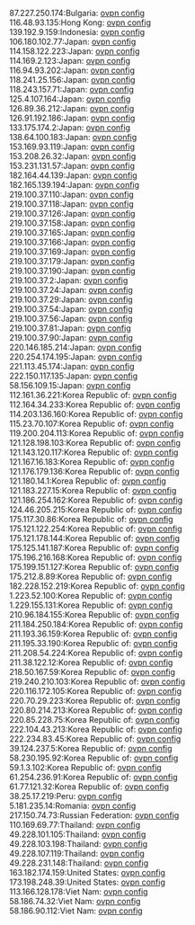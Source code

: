 87.227.250.174:Bulgaria: [ovpn config](vpn/87_227_250_174.ovpn)  
116.48.93.135:Hong Kong: [ovpn config](vpn/116_48_93_135.ovpn)  
139.192.9.159:Indonesia: [ovpn config](vpn/139_192_9_159.ovpn)  
106.180.102.77:Japan: [ovpn config](vpn/106_180_102_77.ovpn)  
114.158.122.223:Japan: [ovpn config](vpn/114_158_122_223.ovpn)  
114.169.2.123:Japan: [ovpn config](vpn/114_169_2_123.ovpn)  
116.94.93.202:Japan: [ovpn config](vpn/116_94_93_202.ovpn)  
118.241.25.156:Japan: [ovpn config](vpn/118_241_25_156.ovpn)  
118.243.157.71:Japan: [ovpn config](vpn/118_243_157_71.ovpn)  
125.4.107.164:Japan: [ovpn config](vpn/125_4_107_164.ovpn)  
126.89.36.212:Japan: [ovpn config](vpn/126_89_36_212.ovpn)  
126.91.192.186:Japan: [ovpn config](vpn/126_91_192_186.ovpn)  
133.175.174.2:Japan: [ovpn config](vpn/133_175_174_2.ovpn)  
138.64.100.183:Japan: [ovpn config](vpn/138_64_100_183.ovpn)  
153.169.93.119:Japan: [ovpn config](vpn/153_169_93_119.ovpn)  
153.208.26.32:Japan: [ovpn config](vpn/153_208_26_32.ovpn)  
153.231.131.57:Japan: [ovpn config](vpn/153_231_131_57.ovpn)  
182.164.44.139:Japan: [ovpn config](vpn/182_164_44_139.ovpn)  
182.165.139.194:Japan: [ovpn config](vpn/182_165_139_194.ovpn)  
219.100.37.110:Japan: [ovpn config](vpn/219_100_37_110.ovpn)  
219.100.37.118:Japan: [ovpn config](vpn/219_100_37_118.ovpn)  
219.100.37.126:Japan: [ovpn config](vpn/219_100_37_126.ovpn)  
219.100.37.158:Japan: [ovpn config](vpn/219_100_37_158.ovpn)  
219.100.37.165:Japan: [ovpn config](vpn/219_100_37_165.ovpn)  
219.100.37.166:Japan: [ovpn config](vpn/219_100_37_166.ovpn)  
219.100.37.169:Japan: [ovpn config](vpn/219_100_37_169.ovpn)  
219.100.37.179:Japan: [ovpn config](vpn/219_100_37_179.ovpn)  
219.100.37.190:Japan: [ovpn config](vpn/219_100_37_190.ovpn)  
219.100.37.2:Japan: [ovpn config](vpn/219_100_37_2.ovpn)  
219.100.37.24:Japan: [ovpn config](vpn/219_100_37_24.ovpn)  
219.100.37.29:Japan: [ovpn config](vpn/219_100_37_29.ovpn)  
219.100.37.54:Japan: [ovpn config](vpn/219_100_37_54.ovpn)  
219.100.37.56:Japan: [ovpn config](vpn/219_100_37_56.ovpn)  
219.100.37.81:Japan: [ovpn config](vpn/219_100_37_81.ovpn)  
219.100.37.90:Japan: [ovpn config](vpn/219_100_37_90.ovpn)  
220.146.185.214:Japan: [ovpn config](vpn/220_146_185_214.ovpn)  
220.254.174.195:Japan: [ovpn config](vpn/220_254_174_195.ovpn)  
221.113.45.174:Japan: [ovpn config](vpn/221_113_45_174.ovpn)  
222.150.117.135:Japan: [ovpn config](vpn/222_150_117_135.ovpn)  
58.156.109.15:Japan: [ovpn config](vpn/58_156_109_15.ovpn)  
112.161.36.221:Korea Republic of: [ovpn config](vpn/112_161_36_221.ovpn)  
112.164.34.233:Korea Republic of: [ovpn config](vpn/112_164_34_233.ovpn)  
114.203.136.160:Korea Republic of: [ovpn config](vpn/114_203_136_160.ovpn)  
115.23.70.107:Korea Republic of: [ovpn config](vpn/115_23_70_107.ovpn)  
119.200.204.113:Korea Republic of: [ovpn config](vpn/119_200_204_113.ovpn)  
121.128.198.103:Korea Republic of: [ovpn config](vpn/121_128_198_103.ovpn)  
121.143.120.117:Korea Republic of: [ovpn config](vpn/121_143_120_117.ovpn)  
121.167.16.183:Korea Republic of: [ovpn config](vpn/121_167_16_183.ovpn)  
121.176.179.136:Korea Republic of: [ovpn config](vpn/121_176_179_136.ovpn)  
121.180.14.1:Korea Republic of: [ovpn config](vpn/121_180_14_1.ovpn)  
121.183.227.15:Korea Republic of: [ovpn config](vpn/121_183_227_15.ovpn)  
121.186.254.162:Korea Republic of: [ovpn config](vpn/121_186_254_162.ovpn)  
124.46.205.215:Korea Republic of: [ovpn config](vpn/124_46_205_215.ovpn)  
175.117.30.86:Korea Republic of: [ovpn config](vpn/175_117_30_86.ovpn)  
175.121.122.254:Korea Republic of: [ovpn config](vpn/175_121_122_254.ovpn)  
175.121.178.144:Korea Republic of: [ovpn config](vpn/175_121_178_144.ovpn)  
175.125.141.187:Korea Republic of: [ovpn config](vpn/175_125_141_187.ovpn)  
175.196.216.168:Korea Republic of: [ovpn config](vpn/175_196_216_168.ovpn)  
175.199.151.127:Korea Republic of: [ovpn config](vpn/175_199_151_127.ovpn)  
175.212.8.89:Korea Republic of: [ovpn config](vpn/175_212_8_89.ovpn)  
182.228.152.219:Korea Republic of: [ovpn config](vpn/182_228_152_219.ovpn)  
1.223.52.100:Korea Republic of: [ovpn config](vpn/1_223_52_100.ovpn)  
1.229.155.131:Korea Republic of: [ovpn config](vpn/1_229_155_131.ovpn)  
210.96.184.155:Korea Republic of: [ovpn config](vpn/210_96_184_155.ovpn)  
211.184.250.184:Korea Republic of: [ovpn config](vpn/211_184_250_184.ovpn)  
211.193.36.159:Korea Republic of: [ovpn config](vpn/211_193_36_159.ovpn)  
211.195.33.190:Korea Republic of: [ovpn config](vpn/211_195_33_190.ovpn)  
211.208.54.224:Korea Republic of: [ovpn config](vpn/211_208_54_224.ovpn)  
211.38.122.12:Korea Republic of: [ovpn config](vpn/211_38_122_12.ovpn)  
218.50.167.59:Korea Republic of: [ovpn config](vpn/218_50_167_59.ovpn)  
219.240.210.103:Korea Republic of: [ovpn config](vpn/219_240_210_103.ovpn)  
220.116.172.105:Korea Republic of: [ovpn config](vpn/220_116_172_105.ovpn)  
220.70.29.223:Korea Republic of: [ovpn config](vpn/220_70_29_223.ovpn)  
220.80.214.213:Korea Republic of: [ovpn config](vpn/220_80_214_213.ovpn)  
220.85.228.75:Korea Republic of: [ovpn config](vpn/220_85_228_75.ovpn)  
222.104.43.213:Korea Republic of: [ovpn config](vpn/222_104_43_213.ovpn)  
222.234.83.45:Korea Republic of: [ovpn config](vpn/222_234_83_45.ovpn)  
39.124.237.5:Korea Republic of: [ovpn config](vpn/39_124_237_5.ovpn)  
58.230.195.92:Korea Republic of: [ovpn config](vpn/58_230_195_92.ovpn)  
59.1.3.102:Korea Republic of: [ovpn config](vpn/59_1_3_102.ovpn)  
61.254.236.91:Korea Republic of: [ovpn config](vpn/61_254_236_91.ovpn)  
61.77.121.32:Korea Republic of: [ovpn config](vpn/61_77_121_32.ovpn)  
38.25.17.219:Peru: [ovpn config](vpn/38_25_17_219.ovpn)  
5.181.235.14:Romania: [ovpn config](vpn/5_181_235_14.ovpn)  
217.150.74.73:Russian Federation: [ovpn config](vpn/217_150_74_73.ovpn)  
110.169.69.77:Thailand: [ovpn config](vpn/110_169_69_77.ovpn)  
49.228.101.105:Thailand: [ovpn config](vpn/49_228_101_105.ovpn)  
49.228.103.198:Thailand: [ovpn config](vpn/49_228_103_198.ovpn)  
49.228.107.119:Thailand: [ovpn config](vpn/49_228_107_119.ovpn)  
49.228.231.148:Thailand: [ovpn config](vpn/49_228_231_148.ovpn)  
163.182.174.159:United States: [ovpn config](vpn/163_182_174_159.ovpn)  
173.198.248.39:United States: [ovpn config](vpn/173_198_248_39.ovpn)  
113.166.128.178:Viet Nam: [ovpn config](vpn/113_166_128_178.ovpn)  
58.186.74.32:Viet Nam: [ovpn config](vpn/58_186_74_32.ovpn)  
58.186.90.112:Viet Nam: [ovpn config](vpn/58_186_90_112.ovpn)  
